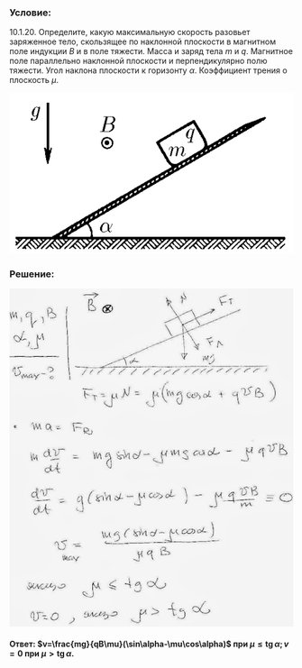 ###  Условие:

$10.1.20.$ Определите, какую максимальную скорость разовьет заряженное тело, скользящее по наклонной плоскости в магнитном поле индукции $B$ и в поле тяжести. Масса и заряд тела $m$ и $q$. Магнитное поле параллельно наклонной плоскости и перпендикулярно полю тяжести. Угол наклона плоскости к горизонту $\alpha$. Коэффициент трения о плоскость $\mu$.

![К задаче $10.1.20$|558x316, 40%](../../img/10.1.20/10.1.20.png)

###  Решение:

![|538x640, 67%](../../img/10.1.20/01.JPG)

#### Ответ: $v=\frac{mg}{qB\mu}(\sin\alpha-\mu\cos\alpha)$ при $\mu\leqslant\operatorname{tg}\alpha;v=0$ при $\mu>\operatorname{tg}\alpha.$
